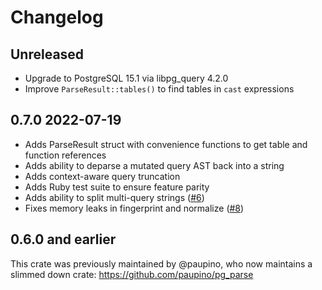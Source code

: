 # Changelog

## Unreleased

* Upgrade to PostgreSQL 15.1 via libpg_query 4.2.0
* Improve `ParseResult::tables()` to find tables in `cast` expressions

## 0.7.0     2022-07-19

* Adds ParseResult struct with convenience functions to get table and function references
* Adds ability to deparse a mutated query AST back into a string
* Adds context-aware query truncation
* Adds Ruby test suite to ensure feature parity
* Adds ability to split multi-query strings ([#6](https://github.com/pganalyze/pg_query.rs/pull/6))
* Fixes memory leaks in fingerprint and normalize ([#8](https://github.com/pganalyze/pg_query.rs/pull/8))

## 0.6.0 and earlier

This crate was previously maintained by @paupino, who now maintains a slimmed down crate: https://github.com/paupino/pg_parse
